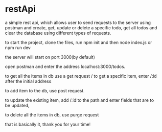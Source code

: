 # restApi

a simple rest api, which allows user to send requests to the server using postman and create, get, update or delete a specific todo, get all todos and clear the database using different types of requests.

to start the project, clone the files, run npm init and then node index.js or npm run dev

the server will start on port 3000(by default)

open postman and enter the address localhost:3000/todos.

to get all the items in db use a get request / to get a specific item, enter /:id after the initial address

to add item to the db, use post request.

to update the existing item, add /:id to the path and enter fields that are to be updated,

to delete all the items in db, use purge request

that is basically it, thank you for your time!
